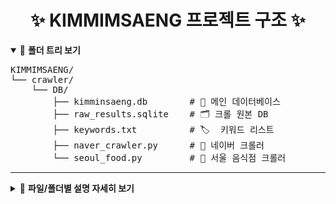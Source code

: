 <h1 align="center">✨ KIMMIMSAENG 프로젝트 구조 ✨</h1>

<details open>
<summary>📁 <b>폴더 트리 보기</b></summary>

<pre>
KIMMIMSAENG/
└── crawler/
    └── DB/
        ├── kimminsaeng.db        # 🎲 메인 데이터베이스
        ├── raw_results.sqlite    # 🗂️ 크롤 원본 DB
        ├── keywords.txt          # 🏷️  키워드 리스트
        ├── naver_crawler.py      # 🤖 네이버 크롤러
        └── seoul_food.py         # 🍜 서울 음식점 크롤러
</pre>
</details>

---

<details>
<summary>📄 <b>파일/폴더별 설명 자세히 보기</b></summary>

<table>
  <thead>
    <tr>
      <th>파일/폴더명</th>
      <th>설명</th>
    </tr>
  </thead>
  <tbody>
    <tr>
      <td><code>kimminsaeng.db</code></td>
      <td>🎲 <b>메인 데이터베이스 파일</b></td>
    </tr>
    <tr>
      <td><code>raw_results.sqlite</code></td>
      <td>🗂️ 크롤링 원본 백업용 DB</td>
    </tr>
    <tr>
      <td><code>keywords.txt</code></td>
      <td>🏷️  검색/분석 키워드 리스트</td>
    </tr>
    <tr>
      <td><code>naver_crawler.py</code></td>
      <td>🤖 네이버 지도/검색 자동 크롤러</td>
    </tr>
    <tr>
      <td><code>seoul_food.py</code></td>
      <td>🍜 서울시 음식점/사용처 데이터 크롤러</td>
    </tr>
  </tbody>
</table>
</details>
